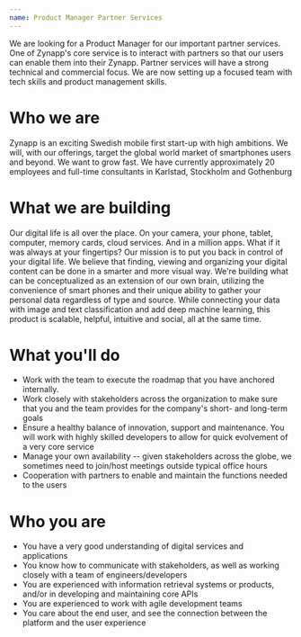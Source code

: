 ```yaml
---
name: Product Manager Partner Services
---
```

We are looking for a Product Manager for our important partner services. One of Zynapp's core service is to interact with partners so that our users can enable them into their Zynapp. Partner services will have a strong technical and commercial focus. We are now setting up a focused team with tech skills and product management skills. 

# Who we are

Zynapp is an exciting Swedish mobile first start-up with high ambitions. We will, with our offerings, target the global world market of smartphones users and beyond. We want to grow fast. We have currently approximately 20 employees and full-time consultants in Karlstad, Stockholm and Gothenburg

# What we are building

Our digital life is all over the place. On your camera, your phone, tablet, computer, memory cards, cloud services. And in a million apps. What if it was always at your fingertips? Our mission is to put you back in control of your digital life. We believe that finding, viewing and organizing your digital content can be done in a smarter and more visual way. We're building what can be conceptualized as an extension of our own brain, utilizing the convenience of smart phones and their unique ability to gather your personal data regardless of type and source. While connecting your data with image and text classification and add deep machine learning, this product is scalable, helpful, intuitive and social, all at the same time.

# What you'll do

-   Work with the team to execute the roadmap that you have anchored internally. 
-   Work closely with stakeholders across the organization to make sure that you and the team provides for the company's short- and long-term goals
-   Ensure a healthy balance of innovation, support and maintenance. You will work with highly skilled developers to allow for quick evolvement of a very core service
-   Manage your own availability -- given stakeholders across the globe, we sometimes need to join/host meetings outside typical office hours
-   Cooperation with partners to enable and maintain the functions needed to the users

# Who you are

-   You have a very good understanding of digital services and applications 
-   You know how to communicate with stakeholders, as well as working closely with a team of engineers/developers
-   You are experienced with information retrieval systems or products, and/or in developing and maintaining core APIs
-   You are experienced to work with agile development teams
-   You care about the end user, and see the connection between the platform and the user experience